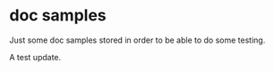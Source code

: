 # doc samples

Just some doc samples stored in order to be able to do some testing.

A test update.
